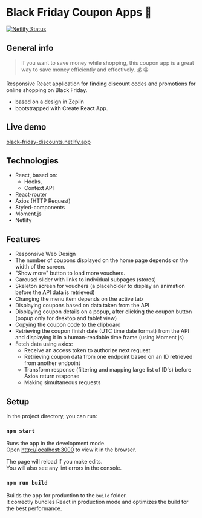# Black Friday Coupon Apps 💸

[![Netlify Status](https://api.netlify.com/api/v1/badges/cadd87ae-0e34-4218-be61-dc191a8108f1/deploy-status)](https://app.netlify.com/sites/oddam-w-dobre-rece/deploys)

## General info

> If you want to save money while shopping, this coupon app is a great way to save money efficiently and effectively. 💰 😀

Responsive React application for finding discount codes and promotions for online shopping on Black Friday.

- based on a design in Zeplin
- bootstrapped with Create React App.

## Live demo

[black-friday-discounts.netlify.app](https://black-friday-discounts.netlify.app/)

## Technologies

- React, based on:
  - Hooks,
  - Context API
- React-router
- Axios (HTTP Request)
- Styled-components
- Moment.js
- Netlify

## Features

- Responsive Web Design
- The number of coupons displayed on the home page depends on the width of the screen.
- "Show more" button to load more vouchers.
- Carousel slider with links to individual subpages (stores)
- Skeleton screen for vouchers (a placeholder to display an animation before the API data is retrieved)
- Changing the menu item depends on the active tab
- Displaying coupons based on data taken from the API
- Displaying coupon details on a popup, after clicking the coupon button (popup only for desktop and tablet view)
- Copying the coupon code to the clipboard
- Retrieving the coupon finish date (UTC time date format) from the API and displaying it in a human-readable time frame (using Moment js)
- Fetch data using axios:
  - Receive an access token to authorize next request
  - Retrieving coupon data from one endpoint based on an ID retrieved from another endpoint
  - Transform response (filtering and mapping large list of ID's) before Axios return response
  - Making simultaneous requests

## Setup

In the project directory, you can run:

### `npm start`

Runs the app in the development mode.<br />
Open [http://localhost:3000](http://localhost:3000) to view it in the browser.

The page will reload if you make edits.<br />
You will also see any lint errors in the console.

### `npm run build`

Builds the app for production to the `build` folder.<br />
It correctly bundles React in production mode and optimizes the build for the best performance.
